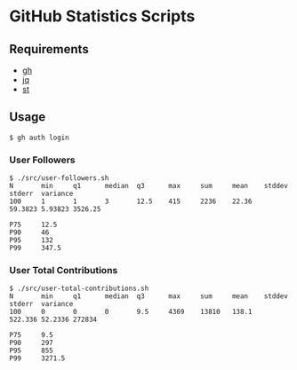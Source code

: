 # GitHub Statistics Scripts

## Requirements
- [gh](https://github.com/cli/cli)
- [jq](https://stedolan.github.io/jq)
- [st](https://github.com/nferraz/st)

## Usage

```
$ gh auth login
```

### User Followers

```
$ ./src/user-followers.sh
N       min     q1      median  q3      max     sum     mean    stddev  stderr  variance
100     1       1       3       12.5    415     2236    22.36   59.3823 5.93823 3526.25

P75     12.5
P90     46
P95     132
P99     347.5
```

### User Total Contributions

```
$ ./src/user-total-contributions.sh
N       min     q1      median  q3      max     sum     mean    stddev  stderr  variance
100     0       0       0       9.5     4369    13810   138.1   522.336 52.2336 272834

P75     9.5
P90     297
P95     855
P99     3271.5
```
